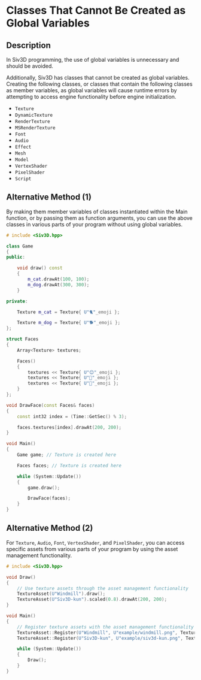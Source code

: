 # Classes That Cannot Be Created as Global Variables

## Description

In Siv3D programming, the use of global variables is unnecessary and should be avoided.

Additionally, Siv3D has classes that cannot be created as global variables. Creating the following classes, or classes that contain the following classes as member variables, as global variables will cause runtime errors by attempting to access engine functionality before engine initialization.

- `Texture`
- `DynamicTexture`
- `RenderTexture`
- `MSRenderTexture`
- `Font`
- `Audio`
- `Effect`
- `Mesh`
- `Model`
- `VertexShader`
- `PixelShader`
- `Script`

## Alternative Method (1)
By making them member variables of classes instantiated within the Main function, or by passing them as function arguments, you can use the above classes in various parts of your program without using global variables.

```cpp
# include <Siv3D.hpp>

class Game
{
public:

	void draw() const
	{
		m_cat.drawAt(100, 100);
		m_dog.drawAt(300, 300);
	}

private:

	Texture m_cat = Texture{ U"🐈"_emoji };

	Texture m_dog = Texture{ U"🐕"_emoji };
};

struct Faces
{
	Array<Texture> textures;

	Faces()
	{
		textures << Texture{ U"😊"_emoji };
		textures << Texture{ U"🤔"_emoji };
		textures << Texture{ U"🤣"_emoji };
	}
};

void DrawFace(const Faces& faces)
{
	const int32 index = (Time::GetSec() % 3);

	faces.textures[index].drawAt(200, 200);
}

void Main()
{
	Game game; // Texture is created here

	Faces faces; // Texture is created here

	while (System::Update())
	{
		game.draw();

		DrawFace(faces);
	}
}
```

## Alternative Method (2)
For `Texture`, `Audio`, `Font`, `VertexShader`, and `PixelShader`, you can access specific assets from various parts of your program by using the asset management functionality.

```cpp
# include <Siv3D.hpp>

void Draw()
{
	// Use texture assets through the asset management functionality
	TextureAsset(U"Windmill").draw();
	TextureAsset(U"Siv3D-kun").scaled(0.8).drawAt(200, 200);
}

void Main()
{
	// Register texture assets with the asset management functionality
	TextureAsset::Register(U"Windmill", U"example/windmill.png", TextureDesc::Mipped);
	TextureAsset::Register(U"Siv3D-kun", U"example/siv3d-kun.png", TextureDesc::Mipped);

	while (System::Update())
	{
		Draw();
	}
}
```